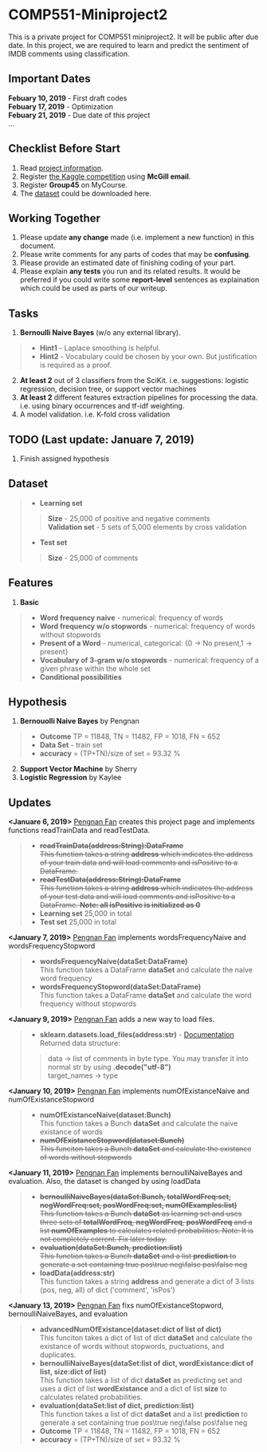 # COMP551-Miniproject2
This is a private project for COMP551 miniproject2. It will be public after due date. In this project, we are required to learn and predict the sentiment of IMDB comments using classification.

## Important Dates
**Febuary 10, 2019** - First draft codes  
**Febuary 17, 2019** - Optimization  
**Febuary 21, 2019** - Due date of this project  
...  

## Checklist Before Start
1) Read [project information](https://www.cs.mcgill.ca/~wlh/comp551/files/miniproject2_spec.pdf).  
2) Register [the Kaggle competition](https://www.kaggle.com/t/b95c2a432a9445d6a01a7a95d51d1dd5) using **McGill email**.  
3) Register **Group45** on MyCourse.  
4) The [dataset](https://www.kaggle.com/c/12888/download-all) could be downloaded here.  

## Working Together
1) Please update **any change** made (i.e. implement a new function) in this document.  
2) Please write comments for any parts of codes that may be **confusing**.  
3) Please provide an estimated date of finishing coding of your part.  
4) Please explain **any tests** you run and its related results. It would be preferred if you could write some **report-level** sentences as explaination which could be used as parts of our writeup.  

## Tasks  
1) **Bernoulli Naive Bayes** (w/o any external library).  
> * **Hint1** - Laplace smoothing is helpful.  
> * **Hint2** - Vocabulary could be chosen by your own. But justification is required as a proof.   
2) **At least 2** out of 3 classifiers from the SciKit. i.e. suggestions: logistic regression, decision tree, or support vector machines  
3) **At least 2** different features extraction pipelines for processing the data. i.e. using binary occurrences and tf-idf weighting.  
4) A model validation. i.e. K-fold cross validation  

## TODO (Last update: Januare 7, 2019)
1) Finish assigned hypothesis  

## Dataset  
> * **Learning set**  
>> **Size** - 25,000 of positive and negative comments  
>> **Validation set** - 5 sets of 5,000 elements by cross validation  
> * **Test set**
>> **Size** - 25,000 of comments  

## Features
1. **Basic**  
> * **Word frequency naive** - numerical: frequency of words
> * **Word frequency w/o stopwords** - numerical: frequency of words without stopwords
> * **Present of a Word** - numerical, categorical: {0 -> No present,1 -> present}  
> * **Vocabulary of 3-gram w/o stopwords** - numerical: frequency of a given phrase within the whole set
> * **Conditional possibilities**  

## Hypothesis  
1. **Bernouolli Naive Bayes** by Pengnan  
> * **Outcome** TP =  11848, TN =  11482, FP =  1018, FN =  652  
> * **Data Set** - train set  
> * **accuracy** = (TP+TN)/size of set  = 93.32 %
2. **Support Vector Machine** by Sherry  
3. **Logistic Regression** by Kaylee  

## Updates
**<Januare 6, 2019>** [Pengnan Fan](https://github.com/Catosine) creates this project page and implements functions readTrainData and readTestData. 
> * ~~**readTrainData(address:String):DataFrame**~~  
> ~~This function takes a string **address** which indicates the address of your train data and will load comments and isPositive to a DataFrame.~~  
> * ~~**readTestData(address:String):DataFrame**~~  
> ~~This function takes a string **address** which indicates the address of your test data and will load comments and isPositive to a DataFrame. **Note: all isPositive is initialized as 0**~~  
> * **Learning set** 25,000 in total  
> * **Test set** 25,000 in total  

**<January 7, 2019>** [Pengnan Fan](https://github.com/Catosine) implements wordsFrequencyNaive and wordsFrequencyStopword
> * **wordsFrequencyNaive(dataSet:DataFrame)**  
> This function takes a DataFrame **dataSet** and calculate the naive word frequency  
> * **wordsFrequencyStopword(dataSet:DataFrame)**  
> This function takes a DataFrame **dataSet** and calculate the word frequency without stopwords  

**<January 9, 2019>** [Pengnan Fan](https://github.com/Catosine) adds a new way to load files.  
> * **sklearn.datasets.load_files(address:str)** - [Documentation](https://scikit-learn.org/stable/modules/generated/sklearn.datasets.load_files.html)  
> Returned data structure:  
>> data -> list of comments in byte type. You may transfer it into normal str by using **.decode("utf-8")**  
>> target_names -> type  

**<January 10, 2019>** [Pengnan Fan](https://github.com/Catosine) implements numOfExistanceNaive and numOfExistanceStopword
> * **numOfExistanceNaive(dataset:Bunch)**  
> This function takes a Bunch **dataSet** and calculate the naive existance of words  
> * ~~**numOfExistanceStopword(dataset:Bunch)**~~  
> ~~This funciton takes a Bunch **dataSet** and calculate the existance of words without stopwords~~  

**<January 11, 2019>** [Pengnan Fan](https://github.com/Catosine) implements bernoulliNaiveBayes and evaluation. Also, the dataset is changed by using loadData  
> * ~~**bernoulliNaiveBayes(dataSet:Bunch, totalWordFreq:set, negWordFreq:set, posWordFreq:set, numOfExamples:list)**~~  
> ~~This function takes a Bunch **dataSet** as learning set and uses three sets of **totalWordFreq**, **negWordFreq**, **posWordFreq** and a list **numOfExamples** to calculates related probabilities. Note: It is not completely corrent. Fix later today.~~  
> * ~~**evaluation(dataSet:Bunch, prediction:list)**~~  
> ~~This function takes a Bunch **dataSet** and a list **prediction** to generate a set containing true pos\true neg\false pos\false neg~~  
> * **loadData(address:str)**  
> This function takes a string **address** and generate a dict of 3 lists (pos, neg, all) of dict ('comment', 'isPos')  

**<January 13, 2019>** [Pengnan Fan](https://github.com/Catosine) fixs numOfExistanceStopword, bernoulliNaiveBayes, and evaluation
> * **advancedNumOfExistance(dataset:dict of list of dict)**  
> This funciton takes a dict of list of dict **dataSet** and calculate the existance of words without stopwords, puctuations, and duplicates.  
> * **bernoulliNaiveBayes(dataSet:list of dict, wordExistance:dict of list, size:dict of list)**  
> This function takes a list of dict **dataSet** as predicting set and uses a dict of list **wordExistance** and a dict of list **size** to calculates related probabilities.  
> * **evaluation(dataSet:list of dict, prediction:list)**  
> This function takes a list of dict **dataSet** and a list **prediction** to generate a set containing true pos\true neg\false pos\false neg  
> * **Outcome** TP =  11848, TN =  11482, FP =  1018, FN =  652  
> * **accuracy** = (TP+TN)/size of set  = 93.32 %  
